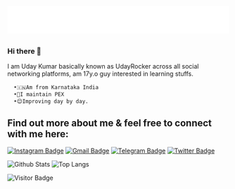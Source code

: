 <h1 align="center">
  <img src="https://raw.githubusercontent.com/HemantSachdeva/HemantSachdeva/master/assets/stalker.svg" alt="Hemant Sachdeva" />
</h1>

### Hi there 👋

I am Uday Kumar basically known as UdayRocker across all social networking platforms, am 17y.o guy interested in learning stuffs.
                                                    
      •🇮🇳Am from Karnataka India
      •🐼I maintain PEX 
      •😌Improving day by day.
      
## Find out more about me & feel free to connect with me here:
[![Instagram Badge](https://img.shields.io/badge/-UdayRock-purple?style=flat-square&logo=instagram&logoColor=white&link=https://instagram.com/iam.sribalaji/)](https://instagram.com/uday_.rock)
[![Gmail Badge](https://img.shields.io/badge/-udaycoc40@gmail.com-c14438?style=flat-square&logo=Gmail&logoColor=white&link=mailto:udaycoc40@gmail.com)](mailto:sribalajisenthilkumar@gmail.com)
[![Telegram Badge](https://img.shields.io/badge/-@UdayRocker-0088CC?style=flat&logo=Telegram&logoColor=white)](https://t.me/UdayRocker "Contact on Telegram")
[![Twitter Badge](https://img.shields.io/badge/-@UdayRocker-00acee?style=flat&logo=Twitter&logoColor=white)](https://twitter.com/intent/follow?screen_name=Uday_Rock_ "Follow on Twitter")

![Github Stats](https://github-readme-stats.vercel.app/api?username=UdayRocker&count_private=true&show_icons=true&include_all_commits=true&theme=tokyonight&show_owner=true)
![Top Langs](https://github-readme-stats.vercel.app/api/top-langs/?username=UdayRocker&hide=TeX&layout=compact&theme=tokyonight&langs_count=8)

![Visitor Badge](https://visitor-badge.laobi.icu/badge?page_id=UdayRocker)
